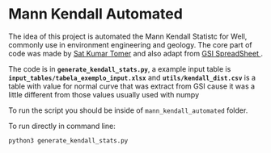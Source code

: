 # Mann Kendall Automated

The idea of this project is automated the Mann Kendall Statistc for Well, commonly use in environment engineering and geology.
The core part of code was made by [Sat Kumar Tomer](http://vsp.pnnl.gov/help/Vsample/Design_Trend_Mann_Kendall.htm) and also adapt from [GSI SpreadSheet ](https://www.gsi-net.com/en/software/free-software/gsi-mann-kendall-toolkit.html).

The code is in **`generate_kendall_stats.py`**, a example input table is **`input_tables/tabela_exemplo_input.xlsx`** and **`utils/kendall_dist.csv`** is a table with value for normal curve that was extract from GSI cause it was a little different from those values usually used with numpy

To run the script you should be inside of `mann_kendall_automated` folder.

To run directly in command line:
```bash
python3 generate_kendall_stats.py
```
